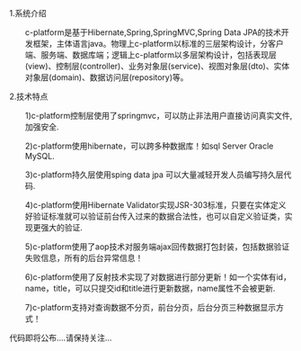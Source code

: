 1.系统介绍<br/>
<p style="padding-left: 2em;">c-platform是基于Hibernate,Spring,SpringMVC,Spring Data JPA的技术开发框架，主体语言java。物理上c-platform以标准的三层架构设计，分客户端、服务端、数据库端；逻辑上c-platform以多层架构设计，包括表现层(view)、控制层(controller)、业务对象层(service)、视图对象层(dto)、实体对象层(domain)、数据访问层(repository)等。</p>

2.技术特点<br/>
<p style="padding-left: 2em;">1)c-platform控制层使用了springmvc，可以防止非法用户直接访问真实文件,加强安全.</p>                                   
<p style="padding-left: 2em;">2)c-platform使用hibernate，可以跨多种数据库！如sql Server Oracle MySQL.</p>
<p style="padding-left: 2em;">3)c-platform持久层使用sping data jpa 可以大量减轻开发人员编写持久层代码.</p>
<p style="padding-left: 2em;">4)c-platform使用Hibernate Validator实现JSR-303标准，只要在实体定义好验证标准就可以验证前台传入过来的数据合法性，也可以自定义验证类，实现更强大的验证.</p>
<p style="padding-left: 2em;">5)c-platform使用了aop技术对服务端ajax回传数据打包封装，包括数据验证失败信息，所有的后台异常信息！</p>
<p style="padding-left: 2em;">6)c-platform使用了反射技术实现了对数据进行部分更新！如一个实体有id，name，title，可以只提交id和title进行更新数据，name属性不会被更新.</p>
<p style="padding-left: 2em;">7)c-platform支持对查询数据不分页，前台分页，后台分页三种数据显示方式！</p>

代码即将公布....请保持关注...
